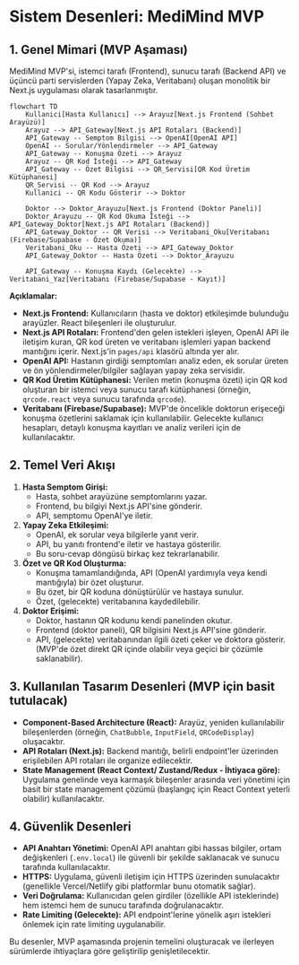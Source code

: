 # Sistem Desenleri: MediMind MVP

## 1. Genel Mimari (MVP Aşaması)

MediMind MVP'si, istemci tarafı (Frontend), sunucu tarafı (Backend API) ve üçüncü parti servislerden (Yapay Zeka, Veritabanı) oluşan monolitik bir Next.js uygulaması olarak tasarlanmıştır.

```mermaid
flowchart TD
    Kullanici[Hasta Kullanıcı] --> Arayuz[Next.js Frontend (Sohbet Arayüzü)]
    Arayuz --> API_Gateway[Next.js API Rotaları (Backend)]
    API_Gateway -- Semptom Bilgisi --> OpenAI[OpenAI API]
    OpenAI -- Sorular/Yönlendirmeler --> API_Gateway
    API_Gateway -- Konuşma Özeti --> Arayuz
    Arayuz -- QR Kod İsteği --> API_Gateway
    API_Gateway -- Özet Bilgisi --> QR_Servisi[QR Kod Üretim Kütüphanesi]
    QR_Servisi -- QR Kod --> Arayuz
    Kullanici -- QR Kodu Gösterir --> Doktor

    Doktor --> Doktor_Arayuzu[Next.js Frontend (Doktor Paneli)]
    Doktor_Arayuzu -- QR Kod Okuma İsteği --> API_Gateway_Doktor[Next.js API Rotaları (Backend)]
    API_Gateway_Doktor -- QR Verisi --> Veritabani_Oku[Veritabanı (Firebase/Supabase - Özet Okuma)]
    Veritabani_Oku -- Hasta Özeti --> API_Gateway_Doktor
    API_Gateway_Doktor -- Hasta Özeti --> Doktor_Arayuzu

    API_Gateway -- Konuşma Kaydı (Gelecekte) --> Veritabani_Yaz[Veritabanı (Firebase/Supabase - Kayıt)]
```

**Açıklamalar:**

*   **Next.js Frontend:** Kullanıcıların (hasta ve doktor) etkileşimde bulunduğu arayüzler. React bileşenleri ile oluşturulur.
*   **Next.js API Rotaları:** Frontend'den gelen istekleri işleyen, OpenAI API ile iletişim kuran, QR kod üreten ve veritabanı işlemleri yapan backend mantığını içerir. Next.js'in `pages/api` klasörü altında yer alır.
*   **OpenAI API:** Hastanın girdiği semptomları analiz eden, ek sorular üreten ve ön yönlendirmeler/bilgiler sağlayan yapay zeka servisidir.
*   **QR Kod Üretim Kütüphanesi:** Verilen metin (konuşma özeti) için QR kod oluşturan bir istemci veya sunucu tarafı kütüphanesi (örneğin, `qrcode.react` veya sunucu tarafında `qrcode`).
*   **Veritabanı (Firebase/Supabase):** MVP'de öncelikle doktorun erişeceği konuşma özetlerini saklamak için kullanılabilir. Gelecekte kullanıcı hesapları, detaylı konuşma kayıtları ve analiz verileri için de kullanılacaktır.

## 2. Temel Veri Akışı

1.  **Hasta Semptom Girişi:**
    *   Hasta, sohbet arayüzüne semptomlarını yazar.
    *   Frontend, bu bilgiyi Next.js API'sine gönderir.
    *   API, semptomu OpenAI'ye iletir.
2.  **Yapay Zeka Etkileşimi:**
    *   OpenAI, ek sorular veya bilgilerle yanıt verir.
    *   API, bu yanıtı frontend'e iletir ve hastaya gösterilir.
    *   Bu soru-cevap döngüsü birkaç kez tekrarlanabilir.
3.  **Özet ve QR Kod Oluşturma:**
    *   Konuşma tamamlandığında, API (OpenAI yardımıyla veya kendi mantığıyla) bir özet oluşturur.
    *   Bu özet, bir QR koduna dönüştürülür ve hastaya sunulur.
    *   Özet, (gelecekte) veritabanına kaydedilebilir.
4.  **Doktor Erişimi:**
    *   Doktor, hastanın QR kodunu kendi panelinden okutur.
    *   Frontend (doktor paneli), QR bilgisini Next.js API'sine gönderir.
    *   API, (gelecekte) veritabanından ilgili özeti çeker ve doktora gösterir. (MVP'de özet direkt QR içinde olabilir veya geçici bir çözümle saklanabilir).

## 3. Kullanılan Tasarım Desenleri (MVP için basit tutulacak)

*   **Component-Based Architecture (React):** Arayüz, yeniden kullanılabilir bileşenlerden (örneğin, `ChatBubble`, `InputField`, `QRCodeDisplay`) oluşacaktır.
*   **API Rotaları (Next.js):** Backend mantığı, belirli endpoint'ler üzerinden erişilebilen API rotaları ile organize edilecektir.
*   **State Management (React Context/ Zustand/Redux - İhtiyaca göre):** Uygulama genelinde veya karmaşık bileşenler arasında veri yönetimi için basit bir state management çözümü (başlangıç için React Context yeterli olabilir) kullanılacaktır.

## 4. Güvenlik Desenleri

*   **API Anahtarı Yönetimi:** OpenAI API anahtarı gibi hassas bilgiler, ortam değişkenleri (`.env.local`) ile güvenli bir şekilde saklanacak ve sunucu tarafında kullanılacaktır.
*   **HTTPS:** Uygulama, güvenli iletişim için HTTPS üzerinden sunulacaktır (genellikle Vercel/Netlify gibi platformlar bunu otomatik sağlar).
*   **Veri Doğrulama:** Kullanıcıdan gelen girdiler (özellikle API isteklerinde) hem istemci hem de sunucu tarafında doğrulanacaktır.
*   **Rate Limiting (Gelecekte):** API endpoint'lerine yönelik aşırı istekleri önlemek için rate limiting uygulanabilir.

Bu desenler, MVP aşamasında projenin temelini oluşturacak ve ilerleyen sürümlerde ihtiyaçlara göre geliştirilip genişletilecektir. 